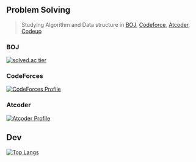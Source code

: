 ## Problem Solving ##
> Studying Algorithm and Data structure in [BOJ](https://www.acmicpc.net/user/18sht1710), [Codeforce](https://codeforces.com/profile/OnlyCplusplus), [Atcoder](https://atcoder.jp/users/OnlyCplusplus), [Codeup](https://codeup.kr/userinfo.php?user=18sht1710)  

### BOJ
[![solved.ac tier](http://mazassumnida.wtf/api/v2/generate_badge?boj=18sht1710)](https://solved.ac/18sht1710)
### CodeForces
[![CodeForces Profile](http://cf.leed.at?id=OnlyCplusplus)](https://codeforces.com/profile/OnlyCplusplus)
### Atcoder
[![Atcoder Profile](https://atcoder-badge.kro.kr?id=OnlyCplusplus)](https://atcoder.jp/users/OnlyCplusplus)

## Dev ##
[![Top Langs](https://github-readme-stats.vercel.app/api/top-langs/?username=cola314&layout=compact)](https://github.com/anuraghazra/github-readme-stats)
